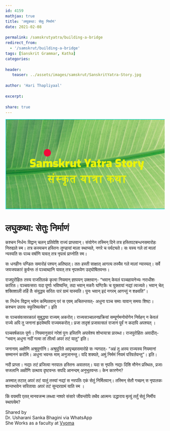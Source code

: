 ```yaml
---    
id: 4159    
mathjax: true    
title: 'लघुकथा: सेतुः निर्माणं'    
date: 2021-02-08    

permalink: /samskrutyatra/building-a-bridge
redirect_from: 
  - '/samskrut/building-a-bridge'
tags: [Sanskrit Grammar, Katha]    
categories:    
    
header:    
   teaser: ../assets/images/samskrut/SanskritYatra-Story.jpg    
    
author: 'Hari Thapliyaal'    
    
excerpt:    
    
share: true    
---    
```

    
![](../assets/images/samskrut/SanskritYatra-Story.jpg)    
    
# लघुकथा: सेतुः निर्माणं    
    
कश्चन निर्धनः विद्वान् चलन् प्रतिवेशि राज्यं प्राप्तवान्। संयोगेन तस्मिन् दिने तत्र हस्तिपटबन्धनसमारोहः निरुह्यते स्म। तत्र कस्यचन हस्तिनः तुण्डायां माला स्थाप्यते, नगरे च पर्यट्यते। सः यस्य गले तां मालां न्यस्यति सः पञ्च वर्षाणि यावत् तत्र नृपत्वं प्राप्नोति स्म।    
    
सः धनहीनः पण्डितः समारोहं पश्यन् अतिष्ठत्। ततः हस्ती साक्षात् आगत्य तस्यैव गले मालां न्यास्यत्। सर्वे जयजयकारं कुर्वन्तः तं पञ्चाब्दानि यावत् तत्र नृपरूपेण उद्घोषितवन्तः।    
    
राजपुरोहितः तस्य राजतिलकं कृत्वा नियमान् ज्ञापयन् उक्तवान्- “भवान् केवलं पञ्चहायनेभ्यः नराधीशः कारितः। पञ्चवत्सराः यदा पूर्णाः भविष्यन्ति, तदा भवान् मकरैः घण्टिकैः च युक्तायां नद्यां त्यज्यते। भवान् चेत् शक्तिशाली तर्हि तैः संयुद्ध्य सरितः पारं ग्रामं यास्यति। पुनः भवान् इदं नगरम् आगन्तुं न शक्ष्यति”।    
    
सः निर्धनः विद्वान् भयेन कम्पितवान् परं स एवम् अचितन्तयत्- अधुना पञ्च समाः यावान् समयः शिष्टः। कश्चन उपायः स्फुरिष्यत्येव”। इति    
    
सः पञ्चसंवत्सरकालं सुबुद्ध्या राज्यम् अकरोत्। राज्यसञ्चालनप्रक्रियां सम्पूर्णमनोयोगेन निर्वहन् न केवलं राज्ये अपि तु जनानां हृदयेष्वपि राज्यमकरोत्। प्रजा तादृशं प्रजावत्सलं राजानं पूर्वं न कदापि अपश्यत् ।    
    
पञ्चवर्षकालः पूर्णः। नियमानुसारं नरेशं पुनः हस्तिनि अपावेश्य शोभायात्रा प्रारब्धा। राजपुरोहितः अवादीत्- “भवान् अधुना नदीं गत्वा तां तीर्त्वा अपरं तटं यातु” इति।    
    
जनानाम् अक्षीणि अश्रुपूर्णानि। अश्रुपूरिते आपृच्छासमारोहे सः न्यगदत्- “अहं तु अस्य राज्यस्य नियमानां सम्माननं करोमि। अधुना भवन्तः माम् अनुजानन्तु। यदि शक्यते, अमुं निर्ममं नियमं परिवर्तयन्तु”। इति।    
    
नदी प्राप्ता। नद्याः तटं व्रजित्वा नरपालः हस्तिनः अवातरत्। यदा स नृपतिः नद्याः दिशि मौनेन प्रस्थितः, प्रजाः सजलानि अक्षीणि उत्थाय दृष्टवन्तः सपदि आनन्दम् अनुभूतवन्तः। केन कारणेन?    
    
अस्मात् तटात् अपरं तटं यातुं तस्यां नद्यां स नरपतिः एकं सेतुं निर्मितवान्। तस्मिन् सेतौ गच्छन् स नृपालकः शान्तभावेन सरितायाः अपरं तटं सुन्दरग्रामं याति स्म ।    
    
किं वयमपि एतत् मानवजन्म लब्ध्वा नश्वरे संसारे जीवन्तोपि तथैव आत्मनः उद्धाराय मृत्युं तर्तुं सेतुं निर्मीय स्थापयेम?    
    
Shared by    
Dr. Usharani Sanka Bhagini via WhatsApp    
She Works as a faculty at [Vyoma](https://www.sanskritfromhome.in/)    
    
